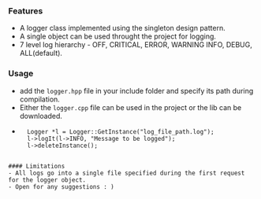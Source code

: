 ### Features
- A logger class implemented using the singleton design pattern.
- A single object can be used throught the project for logging.
- 7 level log hierarchy - OFF, CRITICAL, ERROR, WARNING INFO, DEBUG, ALL(default). 

### Usage

- add the `logger.hpp` file in your include folder and specify its path during compilation.
- Either the  `logger.cpp` file can be used in the project or the lib can be downloaded.
- ```
	Logger *l = Logger::GetInstance("log_file_path.log");
	l->logIt(l->INFO, "Message to be logged");
	l->deleteInstance();
```

#### Limitations
- All logs go into a single file specified during the first request for the logger object.
- Open for any suggestions : )